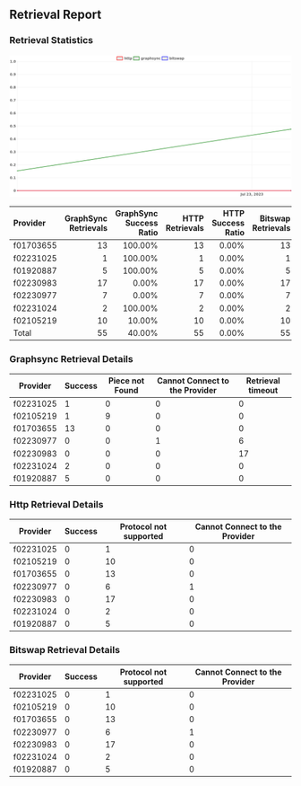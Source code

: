 ## Retrieval Report
### Retrieval Statistics
<img src="https://raw.githubusercontent.com/data-preservation-programs/filplus-checker-assets/main/filecoin-project/filecoin-plus-large-datasets/issues/1671/1690645302210.png"/>

| Provider  | GraphSync Retrievals | GraphSync Success Ratio | HTTP Retrievals | HTTP Success Ratio | Bitswap Retrievals | Bitswap Success Ratio |
| :-------- | -------------------: | ----------------------: | --------------: | -----------------: | -----------------: | --------------------: |
| f01703655 |                   13 |                 100.00% |              13 |              0.00% |                 13 |                 0.00% |
| f02231025 |                    1 |                 100.00% |               1 |              0.00% |                  1 |                 0.00% |
| f01920887 |                    5 |                 100.00% |               5 |              0.00% |                  5 |                 0.00% |
| f02230983 |                   17 |                   0.00% |              17 |              0.00% |                 17 |                 0.00% |
| f02230977 |                    7 |                   0.00% |               7 |              0.00% |                  7 |                 0.00% |
| f02231024 |                    2 |                 100.00% |               2 |              0.00% |                  2 |                 0.00% |
| f02105219 |                   10 |                  10.00% |              10 |              0.00% |                 10 |                 0.00% |
| Total     |                   55 |                  40.00% |              55 |              0.00% |                 55 |                 0.00% |

### Graphsync Retrieval Details
| Provider  | Success | Piece not Found | Cannot Connect to the Provider | Retrieval timeout |
| --------- | ------- | --------------- | ------------------------------ | ----------------- |
| f02231025 | 1       | 0               | 0                              | 0                 |
| f02105219 | 1       | 9               | 0                              | 0                 |
| f01703655 | 13      | 0               | 0                              | 0                 |
| f02230977 | 0       | 0               | 1                              | 6                 |
| f02230983 | 0       | 0               | 0                              | 17                |
| f02231024 | 2       | 0               | 0                              | 0                 |
| f01920887 | 5       | 0               | 0                              | 0                 |

### Http Retrieval Details
| Provider  | Success | Protocol not supported | Cannot Connect to the Provider |
| --------- | ------- | ---------------------- | ------------------------------ |
| f02231025 | 0       | 1                      | 0                              |
| f02105219 | 0       | 10                     | 0                              |
| f01703655 | 0       | 13                     | 0                              |
| f02230977 | 0       | 6                      | 1                              |
| f02230983 | 0       | 17                     | 0                              |
| f02231024 | 0       | 2                      | 0                              |
| f01920887 | 0       | 5                      | 0                              |

### Bitswap Retrieval Details
| Provider  | Success | Protocol not supported | Cannot Connect to the Provider |
| --------- | ------- | ---------------------- | ------------------------------ |
| f02231025 | 0       | 1                      | 0                              |
| f02105219 | 0       | 10                     | 0                              |
| f01703655 | 0       | 13                     | 0                              |
| f02230977 | 0       | 6                      | 1                              |
| f02230983 | 0       | 17                     | 0                              |
| f02231024 | 0       | 2                      | 0                              |
| f01920887 | 0       | 5                      | 0                              |
